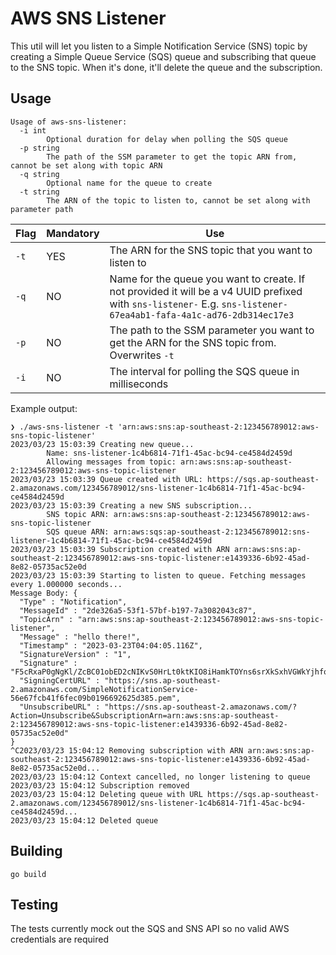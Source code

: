 # AWS SNS Listener

This util will let you listen to a Simple Notification Service (SNS) topic by creating a Simple Queue Service (SQS) queue and subscribing that queue to the SNS topic. When it's done, it'll delete the queue and the subscription.

## Usage

```
Usage of aws-sns-listener:
  -i int
        Optional duration for delay when polling the SQS queue
  -p string
        The path of the SSM parameter to get the topic ARN from, cannot be set along with topic ARN
  -q string
        Optional name for the queue to create
  -t string
        The ARN of the topic to listen to, cannot be set along with parameter path
```

| Flag | Mandatory | Use |
|------|-----------|-----|
| `-t` | YES | The ARN for the SNS topic that you want to listen to |
| `-q` | NO | Name for the queue you want to create. If not provided it will be a v4 UUID prefixed with `sns-listener-` E.g. `sns-listener-67ea4ab1-fafa-4a1c-ad76-2db314ec17e3` |
| `-p` | NO | The path to the SSM parameter you want to get the ARN for the SNS topic from. Overwrites `-t` |
| `-i` | NO | The interval for polling the SQS queue in milliseconds |


Example output:
```
❯ ./aws-sns-listener -t 'arn:aws:sns:ap-southeast-2:123456789012:aws-sns-topic-listener'
2023/03/23 15:03:39 Creating new queue...
        Name: sns-listener-1c4b6814-71f1-45ac-bc94-ce4584d2459d
        Allowing messages from topic: arn:aws:sns:ap-southeast-2:123456789012:aws-sns-topic-listener
2023/03/23 15:03:39 Queue created with URL: https://sqs.ap-southeast-2.amazonaws.com/123456789012/sns-listener-1c4b6814-71f1-45ac-bc94-ce4584d2459d
2023/03/23 15:03:39 Creating a new SNS subscription...
        SNS topic ARN: arn:aws:sns:ap-southeast-2:123456789012:aws-sns-topic-listener
        SQS queue ARN: arn:aws:sqs:ap-southeast-2:123456789012:sns-listener-1c4b6814-71f1-45ac-bc94-ce4584d2459d
2023/03/23 15:03:39 Subscription created with ARN arn:aws:sns:ap-southeast-2:123456789012:aws-sns-topic-listener:e1439336-6b92-45ad-8e82-05735ac52e0d
2023/03/23 15:03:39 Starting to listen to queue. Fetching messages every 1.000000 seconds...
Message Body: {
  "Type" : "Notification",
  "MessageId" : "2de326a5-53f1-57bf-b197-7a3082043c87",
  "TopicArn" : "arn:aws:sns:ap-southeast-2:123456789012:aws-sns-topic-listener",
  "Message" : "hello there!",
  "Timestamp" : "2023-03-23T04:04:05.116Z",
  "SignatureVersion" : "1",
  "Signature" : "F5cRxaP0gNgKl/ZcBC01obED2cNIKvS0HrLt0ktKIO8iHamkTOYns6srXkSxhVGWkYjhfoUiybu9ewwxOI1Bj5uGyfIUBG10W9Rbl4vN+mZXz4Rh5LME3OwasmnsiUQnOpJqa4GWR2T/wMhspVAv5P8QYdyMtrxjgKjHhHNMCPEcuPqUjJszkyHPTzLeFcqOqbVbSinjotc1PddlS3pKj0AxgmYdV70I+hIJS3EN+MbZt/M7AQw1fjEfMmyN4YLclmA2Kde2wtKqjXmxZAL5/+Oi+RvQCnSY5LeAApf8HUqviVIt3TNfOWuug9V2LzfVzdjf7G79aSjzbctlURFuYw==",
  "SigningCertURL" : "https://sns.ap-southeast-2.amazonaws.com/SimpleNotificationService-56e67fcb41f6fec09b0196692625d385.pem",
  "UnsubscribeURL" : "https://sns.ap-southeast-2.amazonaws.com/?Action=Unsubscribe&SubscriptionArn=arn:aws:sns:ap-southeast-2:123456789012:aws-sns-topic-listener:e1439336-6b92-45ad-8e82-05735ac52e0d"
}
^C2023/03/23 15:04:12 Removing subscription with ARN arn:aws:sns:ap-southeast-2:123456789012:aws-sns-topic-listener:e1439336-6b92-45ad-8e82-05735ac52e0d...
2023/03/23 15:04:12 Context cancelled, no longer listening to queue
2023/03/23 15:04:12 Subscription removed
2023/03/23 15:04:12 Deleting queue with URL https://sqs.ap-southeast-2.amazonaws.com/123456789012/sns-listener-1c4b6814-71f1-45ac-bc94-ce4584d2459d...
2023/03/23 15:04:12 Deleted queue
```

## Building

```
go build
```

## Testing

The tests currently mock out the SQS and SNS API so no valid AWS credentials are required